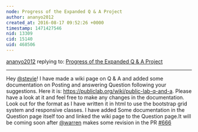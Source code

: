```yaml
---
node: Progress of the Expanded Q & A Project
author: ananyo2012
created_at: 2016-08-17 09:52:26 +0000
timestamp: 1471427546
nid: 13309
cid: 15140
uid: 468506
---
```




[ananyo2012](../profile/ananyo2012) replying to: [Progress of the Expanded Q & A Project](../notes/ananyo2012/07-25-2016/progress-of-the-expanded-q-a-project)

----
Hey [@stevie](/profile/stevie)! I have made a wiki page on Q & A and added some documentation on Posting and answering Question following your suggestions. Here it is: https://publiclab.org/wiki/public-lab-q-and-a. Please have a look at it and feel free to make any changes in the documentation. Look out for the format as I have written it in html to use the bootstrap grid system and responsive classes.
I have added Some documentation in the Question page itself too and linked the wiki page to the Question page.It will be coming soon after [@warren](/profile/warren) makes some revision in the PR [#666](https://github.com/publiclab/plots2/pull/666)
